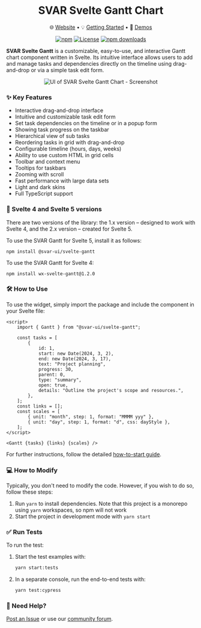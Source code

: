 <div align="center">
	
# SVAR Svelte Gantt Chart

</div>

<div align="center">

:globe_with_meridians: [Website](https://svar.dev/svelte/gantt/) • :bulb: [Getting Started](https://docs.svar.dev/svelte/gantt/getting_started/) • :eyes: [Demos](https://docs.svar.dev/svelte/gantt/samples/#/base/willow)

</div>

<div align="center">

[![npm](https://img.shields.io/npm/v/@svar-ui/svelte-gantt.svg)](https://www.npmjs.com/package/@svar-ui/svelte-gantt)
[![License](https://img.shields.io/github/license/svar-widgets/gantt)](https://github.com/svar-widgets/gantt/blob/main/license.txt)
[![npm downloads](https://img.shields.io/npm/dm/@svar-ui/svelte-gantt.svg)](https://www.npmjs.com/package/@svar-ui/svelte-gantt)

</div>

**SVAR Svelte Gantt** is a customizable, easy-to-use, and interactive Gantt chart component written in Svelte. Its intuitive interface allows users to add and manage tasks and dependencies directly on the timeline using drag-and-drop or via a simple task edit form.

<div align="center">
  <img src="https://cdn.svar.dev/public/gantt-chart-ui.png" alt="UI of SVAR Svelte Gantt Chart - Screenshot">
</div>

### ✨ Key Features

-   Interactive drag-and-drop interface
-   Intuitive and customizable task edit form
-   Set task dependencies on the timeline or in a popup form
-   Showing task progress on the taskbar
-   Hierarchical view of sub tasks
-   Reordering tasks in grid with drag-and-drop
-   Configurable timeline (hours, days, weeks)
-   Ability to use custom HTML in grid cells
-   Toolbar and context menu
-   Tooltips for taskbars
-   Zooming with scroll
-   Fast performance with large data sets
-   Light and dark skins
-   Full TypeScript support

### 🔧 Svelte 4 and Svelte 5 versions

There are two versions of the library: the 1.x version – designed to work with Svelte 4, and the 2.x version – created for Svelte 5.

To use the SVAR Gantt for Svelte 5, install it as follows:

```
npm install @svar-ui/svelte-gantt
```

To use the SVAR Gantt for Svelte 4:

```
npm install wx-svelte-gantt@1.2.0
```

### 🛠️ How to Use

To use the widget, simply import the package and include the component in your Svelte file:

```svelte
<script>
	import { Gantt } from "@svar-ui/svelte-gantt";

	const tasks = [
		{
			id: 1,
			start: new Date(2024, 3, 2),
			end: new Date(2024, 3, 17),
			text: "Project planning",
			progress: 30,
			parent: 0,
			type: "summary",
			open: true,
			details: "Outline the project's scope and resources.",
		},
	];
	const links = [];
	const scales = [
		{ unit: "month", step: 1, format: "MMMM yyy" },
		{ unit: "day", step: 1, format: "d", css: dayStyle },
	];
</script>

<Gantt {tasks} {links} {scales} />
```

For further instructions, follow the detailed [how-to-start guide](https://docs.svar.dev/svelte/gantt/getting_started/).

### 💻 How to Modify

Typically, you don't need to modify the code. However, if you wish to do so, follow these steps:

1. Run `yarn` to install dependencies. Note that this project is a monorepo using `yarn` workspaces, so npm will not work
2. Start the project in development mode with `yarn start`

### ✅ Run Tests

To run the test:

1. Start the test examples with:
    ```sh
    yarn start:tests
    ```
2. In a separate console, run the end-to-end tests with:
    ```sh
    yarn test:cypress
    ```

### :speech_balloon: Need Help?

[Post an Issue](https://github.com/svar-widgets/gantt/issues/) or use our [community forum](https://forum.svar.dev).

